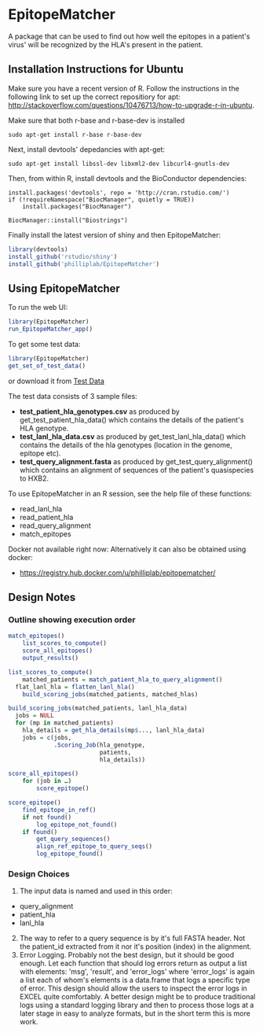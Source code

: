 EpitopeMatcher
==============

A package that can be used to find out how well the epitopes in a patient's virus' will be
recognized by the HLA's present in the patient.

## Installation Instructions for Ubuntu

Make sure you have a recent version of R. Follow
the instructions in the following link to set up the correct repositiory for apt:
http://stackoverflow.com/questions/10476713/how-to-upgrade-r-in-ubuntu. 

Make sure that both r-base and r-base-dev is installed
```{sh}
sudo apt-get install r-base r-base-dev
```

Next, install devtools' depedancies with apt-get:
```{sh}
sudo apt-get install libssl-dev libxml2-dev libcurl4-gnutls-dev
```

Then, from within R, install devtools and the BioConductor dependencies:
```{r}
install.packages('devtools', repo = 'http://cran.rstudio.com/')
if (!requireNamespace("BiocManager", quietly = TRUE))
    install.packages("BiocManager")

BiocManager::install("Biostrings")
```

Finally install the latest version of shiny and then EpitopeMatcher:
```r
library(devtools)
install_github('rstudio/shiny')
install_github('philliplab/EpitopeMatcher')
```

## Using EpitopeMatcher

To run the web UI:
```r
library(EpitopeMatcher)
run_EpitopeMatcher_app()
```

To get some test data:
```r
library(EpitopeMatcher)
get_set_of_test_data()
```
or download it from [Test Data](https://github.com/philliplab/EpitopeMatcher/raw/master/inst/test_data/EpitopeMatcher_test_data.zip)

The test data consists of 3 sample files:

- **test_patient_hla_genotypes.csv** as produced by get_test_patient_hla_data() which contains the details of the patient's HLA genotype.
- **test_lanl_hla_data.csv** as produced by get_test_lanl_hla_data() which contains the details of the hla genotypes (location in the genome, epitope etc).
- **test_query_alignment.fasta** as produced by get_test_query_alignment() which contains an alignment of sequences of the patient's quasispecies to HXB2.

To use EpitopeMatcher in an R session, see the help file of these functions:
* read_lanl_hla
* read_patient_hla
* read_query_alignment
* match_epitopes 

Docker not available right now:
Alternatively it can also be obtained using docker:
* https://registry.hub.docker.com/u/philliplab/epitopematcher/

## Design Notes

### Outline showing execution order

```r
match_epitopes()
	list_scores_to_compute()
	score_all_epitopes()
	output_results()

list_scores_to_compute()
	matched_patients = match_patient_hla_to_query_alignment()
  flat_lanl_hla = flatten_lanl_hla()
	build_scoring_jobs(matched_patients, matched_hlas)

build_scoring_jobs(matched_patients, lanl_hla_data)
  jobs = NULL
  for (mp in matched_patients)
    hla_details = get_hla_details(mp$..., lanl_hla_data)
    jobs = c(jobs,
             .Scoring_Job(hla_genotype,
                          patients,
                          hla_details))

score_all_epitopes()
	for (job in …)
		score_epitope()

score_epitope()
	find_epitope_in_ref()
	if not found()
		log_epitope_not_found()
	if found()
		get_query_sequences()
		align_ref_epitope_to_query_seqs()
		log_epitope_found()
```

### Design Choices

1. The input data is named and used in this order:
  - query_alignment
  - patient_hla
  - lanl_hla
2. The way to refer to a query sequence is by it's full FASTA header. Not the
   patient_id extracted from it nor it's position (index) in the alignment.
3. Error Logging. Probably not the best design, but it should be good enough.
   Let each function that should log errors return as output a list with
   elements: 'msg', 'result', and 'error_logs' where 'error_logs' is again a list
   each of whom's elements is a data.frame that logs a specific type of error.
   This design should allow the users to inspect the error logs in EXCEL quite
   comfortably. A better design might be to produce traditional logs using a
   standard logging library and then to process those logs at a later stage in
   easy to analyze formats, but in the short term this is more work.

